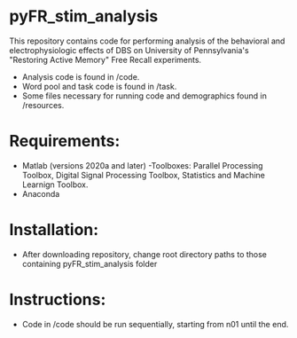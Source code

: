 # pyFR_stim_analysis
This repository contains code for performing analysis of the behavioral and electrophysiologic effects of DBS on University of Pennsylvania's "Restoring Active Memory" Free Recall experiments.
- Analysis code is found in /code.
- Word pool and task code is found in /task.
- Some files necessary for running code and demographics found in /resources.

# Requirements:
- Matlab (versions 2020a and later)
   -Toolboxes: Parallel Processing Toolbox, Digital Signal Processing Toolbox, Statistics and Machine Learnign Toolbox.  
- Anaconda

# Installation:
- After downloading repository, change root directory paths to those containing pyFR_stim_analysis folder

# Instructions:
- Code in /code should be run sequentially, starting from n01 until the end.
